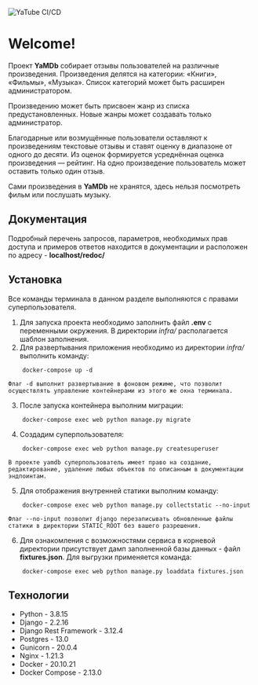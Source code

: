 ![YaTube CI/CD](https://github.com/BystrovN/yamdb_final/actions/workflows/yamdb_workflow.yml/badge.svg)

# Welcome!

Проект **YaMDb** собирает отзывы пользователей на различные произведения. Произведения делятся на категории: «Книги», «Фильмы», «Музыка». Список категорий может быть расширен администратором.

Произведению может быть присвоен жанр из списка предустановленных. Новые жанры может создавать только администратор.

Благодарные или возмущённые пользователи оставляют к произведениям текстовые отзывы и ставят оценку в диапазоне от одного до десяти. Из оценок формируется усреднённая оценка произведения — рейтинг. На одно произведение пользователь может оставить только один отзыв.

Сами произведения в **YaMDb** не хранятся, здесь нельзя посмотреть фильм или послушать музыку.


## Документация

Подробный перечень запросов, параметров, необходимых прав доступа и примеров ответов находится в документации и расположен по адресу - **localhost/redoc/**
 

## Установка
Все команды терминала в данном разделе выполняются с правами суперпользователя. 

1. Для запуска проекта необходимо заполнить файл **.env** с переменными окружения. В директории *infra/* располагается шаблон заполнения.
2. Для развертывания приложения необходимо из директории *infra/* выполнить команду:
```
	docker-compose up -d
```
	Флаг -d выполнит развертывание в фоновом режиме, что позволит осуществлять управление контейнерами из этого же окна терминала.
3. После запуска контейнера выполним миграции:
```
	docker-compose exec web python manage.py migrate
```
4. Создадим суперпользователя:
```
	docker-compose exec web python manage.py createsuperuser
```
	В проекте yamdb суперпользователь имеет право на создание, редактирование, удаление любых объектов по описанным в документации эндпоинтам. 
5. Для отображения внутренней статики выполним команду:
```
	docker-compose exec web python manage.py collectstatic --no-input
```
	Флаг --no-input позволит django перезаписывать обновленные файлы статики в директории STATIC_ROOT без вашего разрешения. 
6. Для ознакомления с возможностями сервиса в корневой директории  присутствует дамп заполненной базы данных - файл **fixtures.json**.  Для выгрузки применяется команда:
```
	docker-compose exec web python manage.py loaddata fixtures.json
```


## Технологии

 - Python - 3.8.15
 - Django - 2.2.16
 - Django Rest Framework - 3.12.4
 - Postgres - 13.0
 - Gunicorn - 20.0.4
 - Nginx - 1.21.3
 - Docker - 20.10.21
 - Docker Compose - 2.13.0
